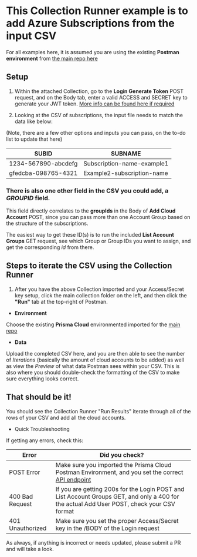 # This Collection Runner example is to add Azure Subscriptions from the input CSV

For all examples here, it is assumed you are using the existing **Postman environment** from [the main repo here](https://github.com/PaloAltoNetworks/pcs-postman)

## Setup

1. Within the attached Collection, go to the **Login Generate Token** POST request, and on the Body tab, enter a valid ACCESS and SECRET key to generate your JWT token. [More info can be found here if required](https://github.com/PaloAltoNetworks/pcs-postman#set-your-access-and-secret-key-in-the-username-and-password-fields-in-the-body-of-the-login-and-authenticate-requests)


1. Looking at the CSV of subscriptions, the input file needs to match the data like below:

(Note, there are a few other options and inputs you can pass, on the to-do list to update that here)


SUBID | SUBNAME
------------ | -------------
1234-567890-abcdefg | Subscription-name-example1
gfedcba-098765-4321 | Example2-subscription-name

### There is also one other field in the CSV you could add, a *GROUPID* field. 

This field directly correlates to the **groupIds** in the Body of **Add Cloud Account** POST, since you can pass more than one Account Group based on the structure of the subscriptions.

The easiest way to get these ID(s) is to run the included **List Account Groups** GET request, see which Group or Group IDs you want to assign, and get the corresponding *id* from there. 

## Steps to iterate the CSV using the Collection Runner

1. After you have the above Collection imported and your Access/Secret key setup, click the main collection folder on the left, and then click the **"Run"** tab at the top-right of Postman. 

* **Environment**

Choose the existing **Prisma Cloud** environmented imported for the [main repo](https://github.com/PaloAltoNetworks/pcs-postman/blob/main/Prisma%20Cloud.postman_environment.json)

* **Data**

Upload the completed CSV here, and you are then able to see the number of *Iterations* (basically the amount of cloud accounts to be added) as well as view the *Preview* of what data Postman sees within your CSV. This is also where you should double-check the formatting of the CSV to make sure everything looks correct. 

## That should be it!

You should see the Collection Runner "Run Results" iterate through all of the rows of your CSV and add all the cloud accounts. 

* Quick Troubleshooting

If getting any errors, check this:

Error | Did you check?
------------ | -------------
POST Error | Make sure you imported the Prisma Cloud Postman Environment, and you set the correct [API endpoint](https://github.com/PaloAltoNetworks/pcs-postman#instructions-on-how-to-setup-the-postman-collections-and-environments-relating-to-prisma-cloud-including-compute-console-api-requests)
400 Bad Request | If you are getting 200s for the Login POST and List Account Groups GET, and only a 400 for the actual Add User POST, check your CSV format
401 Unauthorized | Make sure you set the proper Access/Secret key in the /BODY of the Login request

As always, if anything is incorrect or needs updated, please submit a PR and will take a look. 